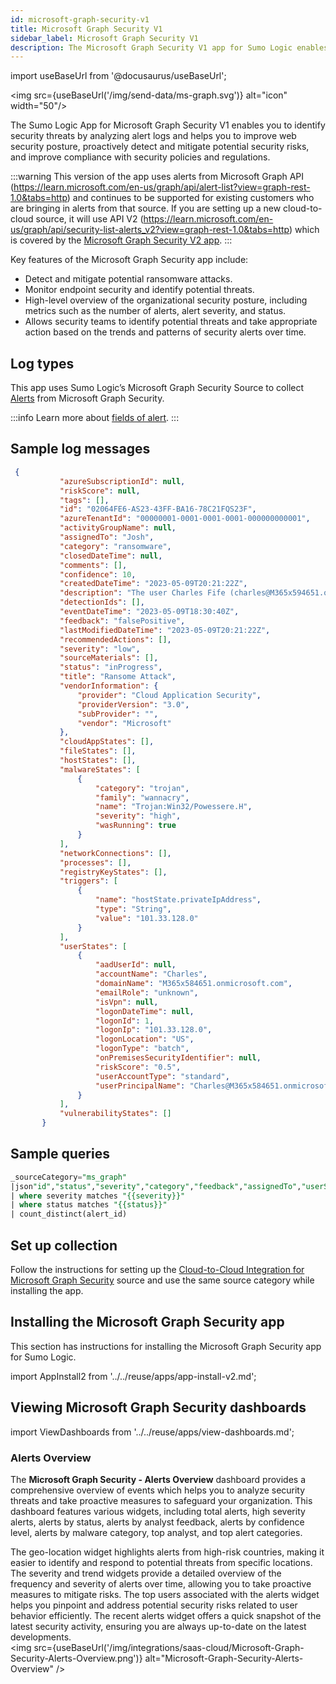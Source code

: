 ```yaml
---
id: microsoft-graph-security-v1
title: Microsoft Graph Security V1
sidebar_label: Microsoft Graph Security V1
description: The Microsoft Graph Security V1 app for Sumo Logic enables you to identify security threats by analyzing alert logs.
---
```


import useBaseUrl from '@docusaurus/useBaseUrl';

<img src={useBaseUrl('/img/send-data/ms-graph.svg')} alt="icon" width="50"/>

The Sumo Logic App for Microsoft Graph Security V1 enables you to identify security threats by analyzing alert logs and helps you to improve web security posture, proactively detect and mitigate potential security risks, and improve compliance with security policies and regulations.

:::warning
This version of the app uses alerts from Microsoft Graph API (https://learn.microsoft.com/en-us/graph/api/alert-list?view=graph-rest-1.0&tabs=http) and continues to be supported for existing customers who are bringing in alerts from that source. If you are setting up a new cloud-to-cloud source, it will use API V2 (https://learn.microsoft.com/en-us/graph/api/security-list-alerts_v2?view=graph-rest-1.0&tabs=http) which is covered by the [Microsoft Graph Security V2 app](/docs/integrations/saas-cloud/microsoft-graph-security-v2).
:::

Key features of the Microsoft Graph Security app include:
- Detect and mitigate potential ransomware attacks.
- Monitor endpoint security and identify potential threats.
- High-level overview of the organizational security posture, including metrics such as the number of alerts, alert severity, and status.
- Allows security teams to identify potential threats and take appropriate action based on the trends and patterns of security alerts over time.

## Log types

This app uses Sumo Logic’s Microsoft Graph Security Source to collect [Alerts](https://learn.microsoft.com/en-us/graph/api/alert-list?view=graph-rest-1.0&tabs=http) from Microsoft Graph Security.

:::info
Learn more about [fields of alert](https://learn.microsoft.com/en-us/graph/api/resources/alert?view=graph-rest-1.0).
:::

## Sample log messages

```json title="Sample Alert Log"
 {
           "azureSubscriptionId": null,
           "riskScore": null,
           "tags": [],
           "id": "02064FE6-AS23-43FF-BA16-78C21FQS23F",
           "azureTenantId": "00000001-0001-0001-0001-000000000001",
           "activityGroupName": null,
           "assignedTo": "Josh",
           "category": "ransomware",
           "closedDateTime": null,
           "comments": [],
           "confidence": 10,
           "createdDateTime": "2023-05-09T20:21:22Z",
           "description": "The user Charles Fife (charles@M365x594651.onmicrosoft.com)\" performed an impossible travel activity. The user was active from 131.107.159.34 in Washington, US and 31.154.212.66 in Rosh Haayin, Hamerkaz, IL within 55 minutes. Additional risks in this user session: 131.107.159.34 was used for the first time in 268 days by this user. 191d5be7-f855-4d22-b8d0-bdb8ba7ccd7a was accessed for the first time in 268 days by this user.",
           "detectionIds": [],
           "eventDateTime": "2023-05-09T18:30:40Z",
           "feedback": "falsePositive",
           "lastModifiedDateTime": "2023-05-09T20:21:22Z",
           "recommendedActions": [],
           "severity": "low",
           "sourceMaterials": [],
           "status": "inProgress",
           "title": "Ransome Attack",
           "vendorInformation": {
               "provider": "Cloud Application Security",
               "providerVersion": "3.0",
               "subProvider": "",
               "vendor": "Microsoft"
           },
           "cloudAppStates": [],
           "fileStates": [],
           "hostStates": [],
           "malwareStates": [
               {
                   "category": "trojan",
                   "family": "wannacry",
                   "name": "Trojan:Win32/Powessere.H",
                   "severity": "high",
                   "wasRunning": true
               }
           ],
           "networkConnections": [],
           "processes": [],
           "registryKeyStates": [],
           "triggers": [
               {
                   "name": "hostState.privateIpAddress",
                   "type": "String",
                   "value": "101.33.128.0"
               }
           ],
           "userStates": [
               {
                   "aadUserId": null,
                   "accountName": "Charles",
                   "domainName": "M365x584651.onmicrosoft.com",
                   "emailRole": "unknown",
                   "isVpn": null,
                   "logonDateTime": null,
                   "logonId": 1,
                   "logonIp": "101.33.128.0",
                   "logonLocation": "US",
                   "logonType": "batch",
                   "onPremisesSecurityIdentifier": null,
                   "riskScore": "0.5",
                   "userAccountType": "standard",
                   "userPrincipalName": "Charles@M365x584651.onmicrosoft.com"
               }
           ],
           "vulnerabilityStates": []
       }
```

## Sample queries

```sql title="Alerts Count"
_sourceCategory="ms_graph"
|json"id","status","severity","category","feedback","assignedTo","userStates[*]",,"title","description","confidence","malwareStates[*].category" as  alert_id,status,severity,category,feedback,analyst,user_info,title,description,confidence,malware_category nodrop
| where severity matches "{{severity}}"
| where status matches "{{status}}"
| count_distinct(alert_id)
```

## Set up collection

Follow the instructions for setting up the [Cloud-to-Cloud Integration for Microsoft Graph Security](/docs/send-data/hosted-collectors/cloud-to-cloud-integration-framework/microsoft-graph-security-api-source/) source and use the same source category while installing the app.

## Installing the Microsoft Graph Security app​

This section has instructions for installing the Microsoft Graph Security app for Sumo Logic.

import AppInstall2 from '../../reuse/apps/app-install-v2.md';

<AppInstall2/>

## Viewing Microsoft Graph Security dashboards

import ViewDashboards from '../../reuse/apps/view-dashboards.md';

<ViewDashboards/>

### Alerts Overview

The **Microsoft Graph Security - Alerts Overview** dashboard provides a comprehensive overview of events which helps you to analyze security threats and take proactive measures to safeguard your organization. This dashboard features various widgets, including total alerts, high severity alerts, alerts by status, alerts by analyst feedback, alerts by confidence level, alerts by malware category, top analyst, and top alert categories.

The geo-location widget highlights alerts from high-risk countries, making it easier to identify and respond to potential threats from specific locations. The severity and trend widgets provide a detailed overview of the frequency and severity of alerts over time, allowing you to take proactive measures to mitigate risks. The top users associated with the alerts widget helps you pinpoint and address potential security risks related to user behavior efficiently. The recent alerts widget offers a quick snapshot of the latest security activity, ensuring you are always up-to-date on the latest developments.<br/><img src={useBaseUrl('/img/integrations/saas-cloud/Microsoft-Graph-Security-Alerts-Overview.png')} alt="Microsoft-Graph-Security-Alerts-Overview" />
